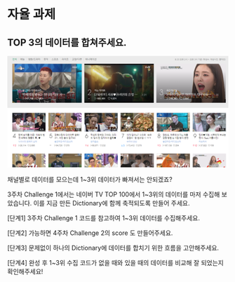 # 자율 과제

## TOP 3의 데이터를 합쳐주세요.

![](../../.gitbook/assets/image%20%28440%29.png)

채널별로 데이터를 모으는데 1~3위 데이터가 빠져서는 안되겠죠?

3주차 Challenge 1에서는 네이버 TV TOP 100에서 1~3위의 데이터를 마저 수집해 보았습니다. 이를 지금 만든 Dictionary에 함께 축적되도록 만들어 주세요.

\[단계1\] 3주차 Challenge 1 코드를 참고하여 1~3위 데이터를 수집해주세요.

\[단계2\] 가능하면 4주차 Challenge 2의 score 도 만들어주세요.

\[단계3\] 문제없이 하나의 Dictionary에 데이터를 합치기 위한 흐름을 고안해주세요.

\[단계4\] 완성 후 1~3위 수집 코드가 없을 때와 있을 때의 데이터를 비교해 잘 되었는지 확인해주세요!

